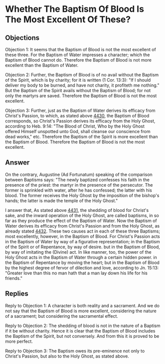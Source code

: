 # Whether The Baptism Of Blood Is The Most Excellent Of These?

## Objections

Objection 1: It seems that the Baptism of Blood is not the most excellent of these three. For the Baptism of Water impresses a character; which the Baptism of Blood cannot do. Therefore the Baptism of Blood is not more excellent than the Baptism of Water.

Objection 2: Further, the Baptism of Blood is of no avail without the Baptism of the Spirit, which is by charity; for it is written (1 Cor. 13:3): "If I should deliver my body to be burned, and have not charity, it profiteth me nothing." But the Baptism of the Spirit avails without the Baptism of Blood; for not only the martyrs are saved. Therefore the Baptism of Blood is not the most excellent.

Objection 3: Further, just as the Baptism of Water derives its efficacy from Christ's Passion, to which, as stated above [4430](A[11]), the Baptism of Blood corresponds, so Christ's Passion derives its efficacy from the Holy Ghost, according to Heb. 9:14: "The Blood of Christ, Who by the Holy Ghost offered Himself unspotted unto God, shall cleanse our conscience from dead works," etc. Therefore the Baptism of the Spirit is more excellent than the Baptism of Blood. Therefore the Baptism of Blood is not the most excellent.

## Answer

On the contrary, Augustine (Ad Fortunatum) speaking of the comparison between Baptisms says: "The newly baptized confesses his faith in the presence of the priest: the martyr in the presence of the persecutor. The former is sprinkled with water, after he has confessed; the latter with his blood. The former receives the Holy Ghost by the imposition of the bishop's hands; the latter is made the temple of the Holy Ghost."

I answer that, As stated above [4431](A[11]), the shedding of blood for Christ's sake, and the inward operation of the Holy Ghost, are called baptisms, in so far as they produce the effect of the Baptism of Water. Now the Baptism of Water derives its efficacy from Christ's Passion and from the Holy Ghost, as already stated [4432](A[11]). These two causes act in each of these three Baptisms; most excellently, however, in the Baptism of Blood. For Christ's Passion acts in the Baptism of Water by way of a figurative representation; in the Baptism of the Spirit or of Repentance, by way of desire. but in the Baptism of Blood, by way of imitating the (Divine) act. In like manner, too, the power of the Holy Ghost acts in the Baptism of Water through a certain hidden power. in the Baptism of Repentance by moving the heart; but in the Baptism of Blood by the highest degree of fervor of dilection and love, according to Jn. 15:13: "Greater love than this no man hath that a man lay down his life for his friends."

## Replies

Reply to Objection 1: A character is both reality and a sacrament. And we do not say that the Baptism of Blood is more excellent, considering the nature of a sacrament; but considering the sacramental effect.

Reply to Objection 2: The shedding of blood is not in the nature of a Baptism if it be without charity. Hence it is clear that the Baptism of Blood includes the Baptism of the Spirit, but not conversely. And from this it is proved to be more perfect.

Reply to Objection 3: The Baptism owes its pre-eminence not only to Christ's Passion, but also to the Holy Ghost, as stated above.